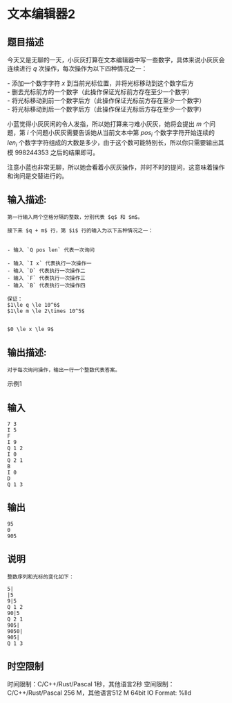 # 文本编辑器2

## 题目描述

今天又是无聊的一天，小灰灰打算在文本编辑器中写一些数字，具体来说小灰灰会连续进行 $q$ 次操作，每次操作为以下四种情况之一：  
  
\- 添加一个数字字符 $x$ 到当前光标位置，并将光标移动到这个数字后方  
\- 删去光标前方的一个数字（此操作保证光标前方存在至少一个数字）  
\- 将光标移动到前一个数字后方（此操作保证光标前方存在至少一个数字）  
\- 将光标移动到后一个数字后方（此操作保证光标后方存在至少一个数字）  
  
小蓝觉得小灰灰闲的令人发指，所以她打算来刁难小灰灰，她将会提出 $m$ 个问题，第 $i$ 个问题小灰灰需要告诉她从当前文本中第 $pos_i$ 个数字字符开始连续的 $len_i$ 个数字字符组成的大数是多少，由于这个数可能特别长，所以你只需要输出其模 998244353 之后的结果即可。  
  
注意小蓝也非常无聊，所以她会看着小灰灰操作，并时不时的提问，这意味着操作和询问是交替进行的。

## 输入描述:
    
    
    第一行输入两个空格分隔的整数，分别代表 $q$ 和 $m$。  
      
    接下来 $q + m$ 行，第 $i$ 行的输入为以下五种情况之一：  
    
    
    - 输入 `Q pos len` 代表一次询问
    
    - 输入 `I x` 代表执行一次操作一  
    - 输入 `D` 代表执行一次操作二  
    - 输入 `F` 代表执行一次操作三  
    - 输入 `B` 代表执行一次操作四  
      
    保证：  
    $1\le q \le 10^6$   
    $1\le m \le 2\times 10^5$   
    
    
    $0 \le x \le 9$

## 输出描述:
    
    
    对于每次询问操作，输出一行一个整数代表答案。

示例1 

## 输入
    
    
    7 3
    I 5
    F
    I 9
    Q 1 2
    I 0
    Q 2 1
    B
    I 0
    D
    Q 1 3

## 输出
    
    
    95
    0
    905

## 说明
    
    
    整数序列和光标的变化如下：
    
    5|  
    |5  
    9|5  
    Q 1 2  
    90|5  
    Q 2 1  
    905|  
    9050|  
    905|  
    Q 1 3


## 时空限制

时间限制：C/C++/Rust/Pascal 1秒，其他语言2秒
空间限制：C/C++/Rust/Pascal 256 M，其他语言512 M
64bit IO Format: %lld